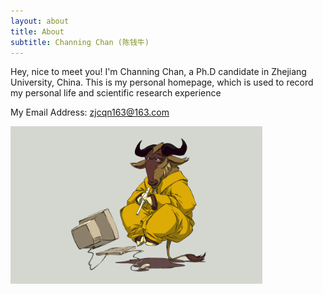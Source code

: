 ```yaml
---
layout: about 
title: About
subtitle: Channing Chan (陈钱牛)
---
```


Hey, nice to meet you! I'm Channing Chan, a Ph.D candidate in Zhejiang University, China. This is my personal homepage, which is used to record my personal life and scientific research experience

My Email Address: zjcqn163@163.com

<img src="assets/images/posts/2020-07-06-My-First-Bloooooog!/wallls.com_154714.png" width="80%">
